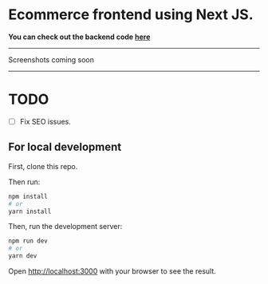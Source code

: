 # Ecommerce frontend using Next JS.

**You can check out the backend code [here](https://github.com/shiyaamsunder/ecommerce-backend)**

---

Screenshots coming soon

---

# TODO

- [ ] Fix SEO issues.

## For local development

First, clone this repo.

Then run:

```bash
npm install
# or
yarn install
```

Then, run the development server:

```bash
npm run dev
# or
yarn dev
```

Open [http://localhost:3000](http://localhost:3000) with your browser to see the result.
